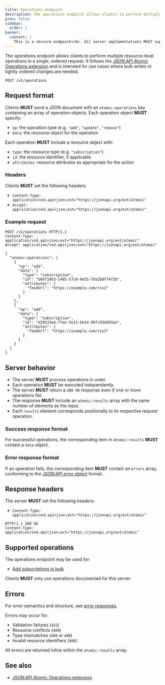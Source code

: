 ```yaml
---
title: Operations endpoint
description: The operations endpoint allows clients to perform multiple resource-level operations in a single, ordered request
prev: false
sidebar:
  order: 1
banner:
  content: |
    This is a <b>core endpoint</b>. All server implementations MUST support it.
---
```


The operations endpoint allows clients to perform multiple resource-level operations in a single, ordered request.
It follows the [JSON:API Atomic Operations extension](https://jsonapi.org/ext/atomic/) and is intended for use cases where bulk writes or tightly ordered changes are needed.

```http
POST /v1/operations
```

## Request format

Clients **MUST** send a JSON document with an `atomic:operations` key containing an array of operation objects.
Each operation object **MUST** specify:

- `op`: the operation type (e.g. `"add"`, `"update"`, `"remove"`)
- `data`: the resource object for the operation

Each operation **MUST** include a resource object with:

- `type`: the resource type (e.g. `"subscription"`)
- `id`: the resource identifier, if applicable
- `attributes`: resource attributes as appropriate for the action

### Headers

Clients **MUST** set the following headers:

- `Content-Type: application/vnd.api+json;ext="https://jsonapi.org/ext/atomic"`
- `Accept: application/vnd.api+json;ext="https://jsonapi.org/ext/atomic"`

### Example request

```http
POST /v1/operations HTTP/1.1
Content-Type: application/vnd.api+json;ext="https://jsonapi.org/ext/atomic"
Accept: application/vnd.api+json;ext="https://jsonapi.org/ext/atomic"

{
  "atomic:operations": [
    {
      "op": "add",
      "data": {
        "type": "subscription",
        "id": "b80719b3-1485-57c0-9e55-fda2b8f7472b",
        "attributes": {
          "feedUrl": "https://example.com/rss2"
        }
      }
    },
    {
      "op": "add",
      "data": {
        "type": "subscription",
        "id": "d29519a4-77ee-5e13-bb14-89fc93b993ae",
        "attributes": {
          "feedUrl": "https://example.com/rss3"
        }
      }
    }
  ]
}
```

## Server behavior

- The server **MUST** process operations in order.
- Each operation **MUST** be executed independently.
- The server **MUST** return a `200 OK` response even if one or more operations fail.
- The response **MUST** include an `atomic:results` array with the same number of elements as the input.
- Each `results` element corresponds positionally to its respective request operation.

### Success response format

For successful operations, the corresponding item in `atomic:results` **MUST** contain a `data` object.

### Error response format

If an operation fails, the corresponding item **MUST** contain an `errors` array, conforming to the [JSON:API error object](/specs/error-codes) format.

## Response headers

The server **MUST** set the following headers:

- `Content-Type: application/vnd.api+json;ext="https://jsonapi.org/ext/atomic"`

```http
HTTP/1.1 200 OK
Content-Type: application/vnd.api+json;ext="https://jsonapi.org/ext/atomic"
```

## Supported operations

The operations endpoint may be used for:

- [Add subscriptions in bulk](/specs/operations/add-subscriptions)

Clients **MUST** only use operations documented for this server.

## Errors

For error semantics and structure, see [error responses](/specs/error-codes).

Errors may occur for:

- Validation failures (`422`)
- Resource conflicts (`409`)
- Type mismatches (`409` or `400`)
- Invalid resource identifiers (`400`)

All errors are returned inline within the `atomic:results` array.

## See also

- [JSON:API Atomic Operations extension](https://jsonapi.org/ext/atomic/)
